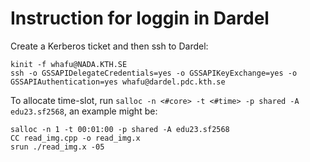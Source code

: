 # Instruction for loggin in Dardel

Create a Kerberos ticket and then ssh to Dardel:
```
kinit -f whafu@NADA.KTH.SE
ssh -o GSSAPIDelegateCredentials=yes -o GSSAPIKeyExchange=yes -o GSSAPIAuthentication=yes whafu@dardel.pdc.kth.se
```

To allocate time-slot, run `salloc -n <#core> -t <#time> -p shared -A edu23.sf2568`, an example might be:
```
salloc -n 1 -t 00:01:00 -p shared -A edu23.sf2568
CC read_img.cpp -o read_img.x
srun ./read_img.x -05
```

